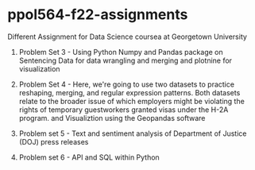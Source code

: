 # ppol564-f22-assignments
Different Assignment for Data Science coursea at Georgetown University

1. Problem Set 3 - Using Python Numpy and Pandas package on Sentencing Data for data wrangling and merging and plotnine for visualization

2. Problem Set 4 - Here, we're going to use two datasets to practice reshaping, merging, and regular expression patterns. 
Both datasets relate to the broader issue of which employers might be violating the rights of temporary guestworkers granted visas under the H-2A program.
and Visualiztion using the Geopandas software

3. Problem set 5 - Text and sentiment analysis of Department of Justice (DOJ) press releases

4. Problem set 6 - API and SQL within Python
